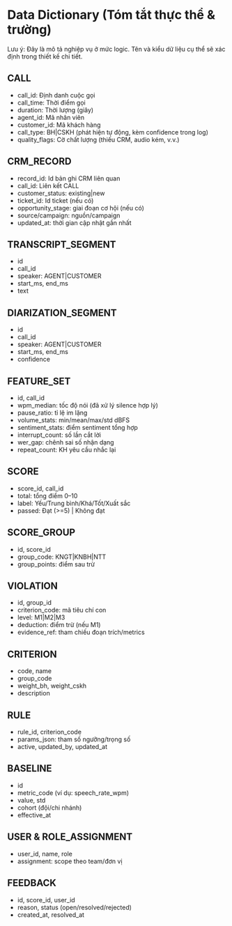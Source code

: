 # Data Dictionary (Tóm tắt thực thể & trường)

Lưu ý: Đây là mô tả nghiệp vụ ở mức logic. Tên và kiểu dữ liệu cụ thể sẽ xác định trong thiết kế chi tiết.

## CALL
- call_id: Định danh cuộc gọi
- call_time: Thời điểm gọi
- duration: Thời lượng (giây)
- agent_id: Mã nhân viên
- customer_id: Mã khách hàng
- call_type: BH|CSKH (phát hiện tự động, kèm confidence trong log)
- quality_flags: Cờ chất lượng (thiếu CRM, audio kém, v.v.)

## CRM_RECORD
- record_id: Id bản ghi CRM liên quan
- call_id: Liên kết CALL
- customer_status: existing|new
- ticket_id: Id ticket (nếu có)
- opportunity_stage: giai đoạn cơ hội (nếu có)
- source/campaign: nguồn/campaign
- updated_at: thời gian cập nhật gần nhất

## TRANSCRIPT_SEGMENT
- id
- call_id
- speaker: AGENT|CUSTOMER
- start_ms, end_ms
- text

## DIARIZATION_SEGMENT
- id
- call_id
- speaker: AGENT|CUSTOMER
- start_ms, end_ms
- confidence

## FEATURE_SET
- id, call_id
- wpm_median: tốc độ nói (đã xử lý silence hợp lý)
- pause_ratio: tỉ lệ im lặng
- volume_stats: min/mean/max/std dBFS
- sentiment_stats: điểm sentiment tổng hợp
- interrupt_count: số lần cắt lời
- wer_gap: chênh sai số nhận dạng
- repeat_count: KH yêu cầu nhắc lại

## SCORE
- score_id, call_id
- total: tổng điểm 0–10
- label: Yếu/Trung bình/Khá/Tốt/Xuất sắc
- passed: Đạt (>=5) | Không đạt

## SCORE_GROUP
- id, score_id
- group_code: KNGT|KNBH|NTT
- group_points: điểm sau trừ

## VIOLATION
- id, group_id
- criterion_code: mã tiêu chí con
- level: M1|M2|M3
- deduction: điểm trừ (nếu M1)
- evidence_ref: tham chiếu đoạn trích/metrics

## CRITERION
- code, name
- group_code
- weight_bh, weight_cskh
- description

## RULE
- rule_id, criterion_code
- params_json: tham số ngưỡng/trọng số
- active, updated_by, updated_at

## BASELINE
- id
- metric_code (ví dụ: speech_rate_wpm)
- value, std
- cohort (đội/chi nhánh)
- effective_at

## USER & ROLE_ASSIGNMENT
- user_id, name, role
- assignment: scope theo team/đơn vị

## FEEDBACK
- id, score_id, user_id
- reason, status (open/resolved/rejected)
- created_at, resolved_at
